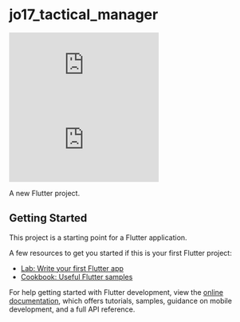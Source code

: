 # jo17_tactical_manager

[![Coverage](https://img.shields.io/endpoint?url=https://raw.githubusercontent.com/<OWNER>/<REPO>/gh-pages/coverage-badge.json)](https://raw.githubusercontent.com/<OWNER>/<REPO>/gh-pages/coverage-badge.json)
[![Performance](https://img.shields.io/endpoint?url=https://raw.githubusercontent.com/<OWNER>/<REPO>/gh-pages/performance-badge.json)](https://raw.githubusercontent.com/<OWNER>/<REPO>/gh-pages/performance-badge.json)

A new Flutter project.

## Getting Started

This project is a starting point for a Flutter application.

A few resources to get you started if this is your first Flutter project:

- [Lab: Write your first Flutter app](https://docs.flutter.dev/get-started/codelab)
- [Cookbook: Useful Flutter samples](https://docs.flutter.dev/cookbook)

For help getting started with Flutter development, view the
[online documentation](https://docs.flutter.dev/), which offers tutorials,
samples, guidance on mobile development, and a full API reference.

